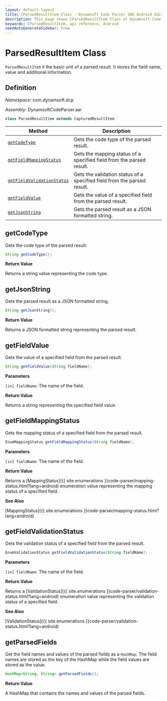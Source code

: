 ```yaml
---
layout: default-layout
title: CParsedResultItem Class - Dynamsoft Code Parser SDK Android Edition API Reference
description: This page shows CParsedResultItem Class of Dynamsoft Code Parser SDK Android Edition.
keywords: CParsedResultItem, api reference, Android
needAutoGenerateSidebar: true
---
```


# ParsedResultItem Class

`ParsedResultItem` it the basic unit of a parsed result. It stores the field name, value and additional information.

## Definition

*Namespace:* com.dynamsoft.dcp

*Assembly:* DynamsoftCodeParser.aar

```java
class ParsedResultItem extends CapturedResultItem
```

  | Method               | Description |
  |----------------------|-------------|
  | [`getCodeType`](#getcodetype) | Gets the code type of the parsed result. |
  | [`getFieldMappingStatus`](#getfieldmappingstatus) | Gets the mapping status of a specified field from the parsed result. |
  | [`getFieldValidationStatus`](#getfieldvalidationstatus) | Gets the validation status of a specified field from the parsed result. |
  | [`getFieldValue`](#getfieldvalue) | Gets the value of a specified field from the parsed result. |
  | [`getJsonString`](#getjsonstring) | Gets the parsed result as a JSON formatted string. |
  
## getCodeType

Gets the code type of the parsed result.

```java
String getCodeType();
```

**Return Value**

Returns a string value representing the code type.

## getJsonString

Gets the parsed result as a JSON formatted string.

```java
String getJsonString();
```

**Return Value**

Returns a JSON formatted string representing the parsed result.

## getFieldValue

Gets the value of a specified field from the parsed result.

```java
String getFieldValue(String fieldName);
```

**Parameters**

`[in] fieldName`: The name of the field.

**Return Value**

Returns a string representing the specified field value.

## getFieldMappingStatus

Gets the mapping status of a specified field from the parsed result.

```java
EnumMappingStatus getFieldMappingStatus(String fieldName);
```

**Parameters**

`[in] fieldName`: The name of the field.

**Return Value**

Returns a [MappingStatus]({{ site.enumerations }}code-parser/mapping-status.html?lang=android) enumeration value representing the mapping status of a specified field.

**See Also**

[MappingStatus]({{ site.enumerations }}code-parser/mapping-status.html?lang=android)

## getFieldValidationStatus

Gets the validation status of a specified field from the parsed result.

```java
EnumValidationStatus getFieldValidationStatus(String fieldName);
```

**Parameters**

`[in] fieldName`: The name of the field.

**Return Value**

Returns a [ValidationStatus]({{ site.enumerations }}code-parser/validation-status.html?lang=android) enumeration value representing the validation status of a specified field.

**See Also**

[ValidationStatus]({{ site.enumerations }}code-parser/validation-status.html?lang=android)

## getParsedFields

Get the field names and values of the parsed fields as a `HashMap`. The field names are stored as the key of the HashMap while the field values are stored as the value.

```java
HashMap<String, String> getParsedFields();
```

**Return Value**

A HashMap that contains the names and values of the parsed fields.
